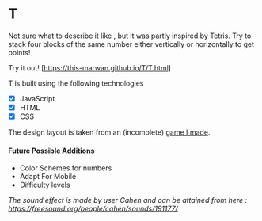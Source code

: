 # T

Not sure what to describe it like , but it was partly inspired by Tetris.
Try to stack four blocks of the same number either vertically or horizontally to get points!

Try it out! [https://this-marwan.github.io/T/T.html]

T is built using the following technologies
- [X] JavaScript
- [X] HTML
- [X] CSS

The design layout is taken from an (incomplete) [game I made](https://github.com/this-marwan/TapTap "TapTap").

#### Future Possible Additions
- Color Schemes for numbers
- Adapt For Mobile
- Difficulty levels





*The sound effect is made by user Cahen and can be attained from here : https://freesound.org/people/cahen/sounds/191177/*
